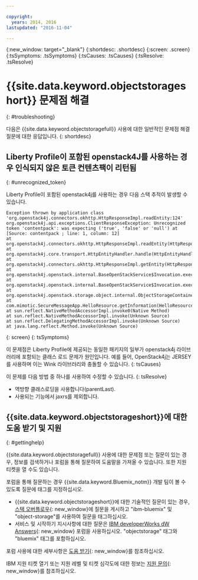 ```yaml
---

copyright:
  years: 2014, 2016
lastupdated: "2016-11-04"

---
```

{:new_window: target="_blank"}
{:shortdesc: .shortdesc}
{:screen: .screen}
{:tsSymptoms: .tsSymptoms}
{:tsCauses: .tsCauses}
{:tsResolve: .tsResolve}

# {{site.data.keyword.objectstorageshort}} 문제점 해결
{: #troubleshooting}


다음은 {{site.data.keyword.objectstoragefull}} 사용에 대한 일반적인 문제점 해결 질문에 대한 응답입니다.
{: shortdesc}

## Liberty Profile이 포함된 openstack4J를 사용하는 경우 인식되지 않은 토큰 컨텐츠팩이 리턴됨
{: #unrecognized_token}


Liberty Profile이 포함된 openstack4j를 사용하는 경우 다음 스택 추적이 발생할 수 있습니다. 
```
Exception thrown by application class 'org.openstack4j.connectors.okhttp.HttpResponseImpl.readEntity:124'
org.openstack4j.api.exceptions.ClientResponseException: Unrecognized token 'contentpack': was expecting ('true', 'false' or 'null') at [Source: contentpack ; line: 1, column: 12]
at org.openstack4j.connectors.okhttp.HttpResponseImpl.readEntity(HttpResponseImpl.java:124)
at org.openstack4j.core.transport.HttpEntityHandler.handle(HttpEntityHandler.java:56)
at org.openstack4j.connectors.okhttp.HttpResponseImpl.getEntity(HttpResponseImpl.java:68)
at org.openstack4j.openstack.internal.BaseOpenStackService$Invocation.execute(BaseOpenStackService.java:169)
at org.openstack4j.openstack.internal.BaseOpenStackService$Invocation.execute(BaseOpenStackService.java:163)
at org.openstack4j.openstack.storage.object.internal.ObjectStorageContainerServiceImpl.list(ObjectStorageContainerServiceImpl.java:41)
at com.mimotic.SecureMessageApp.HelloResource.getInformation(HelloResource.java:47)
at sun.reflect.NativeMethodAccessorImpl.invoke0(Native Method)
at sun.reflect.NativeMethodAccessorImpl.invoke(Unknown Source)
at sun.reflect.DelegatingMethodAccessorImpl.invoke(Unknown Source)
at java.lang.reflect.Method.invoke(Unknown Source)
```
{: screen}
{: tsSymptoms}


이 문제점은 Liberty Profile에 제공되는 동일한 패키지의 일부가 openstack4j 라이브러리에 포함되는 클래스 로드 문제가 원인입니다. 예를 들어, OpenStack4j는 JERSEY를 사용하며 이는 Wink 라이브러리와 충돌할 수 있습니다.
{: tsCauses}


이 문제를 다음 방법 중 하나를 사용하여 수정할 수 있습니다.
{: tsResolve}
  * 역방향 클래스로딩을 사용합니다(parentLast). 
  * 사용되는 기능에서 jaxrs를 제외합니다. 


## {{site.data.keyword.objectstorageshort}}에 대한 도움 받기 및 지원
{: #gettinghelp}

{{site.data.keyword.objectstoragefull}} 사용에 대한 문제점 또는 질문이 있는 경우, 정보를 검색하거나 포럼을 통해 질문하여 도움말을 가져올 수 있습니다. 또한 지원 티켓을 열 수도 있습니다.

포럼을 통해 질문하는 경우 {{site.data.keyword.Bluemix_notm}} 개발 팀이 볼 수 있도록 질문에 태그를 지정하십시오.

* {{site.data.keyword.objectstorageshort}}에 대한 기술적인 질문이 있는 경우, [스택 오버플로우](http://stackoverflow.com/search?q=object-storage+ibm-bluemix){: new_window}에 질문을 게시하고 "ibm-bluemix" 및 "object-storage"를 사용하여 질문을 태그하십시오.
* 서비스 및 시작하기 지시사항에 대한 질문은 [IBM developerWorks dW Answers](https://developer.ibm.com/answers/topics/objectstorage/?smartspace=bluemix){: new_window} 포럼을 사용하십시오. "objectstorage" 태그와 "bluemix" 태그를 포함하십시오. 

포럼 사용에 대한 세부사항은 [도움 받기](https://console.ng.bluemix.net/docs/support/index.html#getting-help){: new_window}를 참조하십시오.

IBM 지원 티켓 열기 또는 지원 레벨 및 티켓 심각도에 대한 정보는 [지원 문의](https://console.ng.bluemix.net/docs/support/index.html#contacting-support){: new_window}를 참조하십시오.
